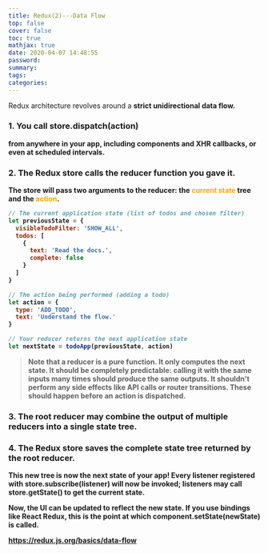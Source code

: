 ```yaml
---
title: Redux(2)---Data Flow
top: false
cover: false
toc: true
mathjax: true
date: 2020-04-07 14:48:55
password:
summary:
tags:
categories:
---
```

Redux architecture revolves around a <strong>strict unidirectional data<strong> flow.

### 1. You call store.dispatch(action)

from anywhere in your app, including components and XHR callbacks, or even at scheduled intervals.

### 2. The Redux store calls the reducer function you gave it.

The store will pass two arguments to the reducer: the <font color = orange>current state</font> tree and the <font color = orange>action</font>. 
``` javascript
// The current application state (list of todos and chosen filter)
let previousState = {
  visibleTodoFilter: 'SHOW_ALL',
  todos: [
    {
      text: 'Read the docs.',
      complete: false
    }
  ]
}

// The action being performed (adding a todo)
let action = {
  type: 'ADD_TODO',
  text: 'Understand the flow.'
}

// Your reducer returns the next application state
let nextState = todoApp(previousState, action)
```

> Note that a reducer is a pure function. It only computes the next state. It should be completely predictable: calling it with the same inputs many times should produce the same outputs. It shouldn't perform any side effects like API calls or router transitions. These should happen before an action is dispatched.

### 3. The root reducer may combine the output of multiple reducers into a single state tree.
### 4. The Redux store saves the complete state tree returned by the root reducer.

This new tree is now the next state of your app! Every listener registered with store.subscribe(listener) will now be invoked; listeners may call store.getState() to get the current state.

Now, the UI can be updated to reflect the new state. If you use bindings like React Redux, this is the point at which component.setState(newState) is called.

https://redux.js.org/basics/data-flow